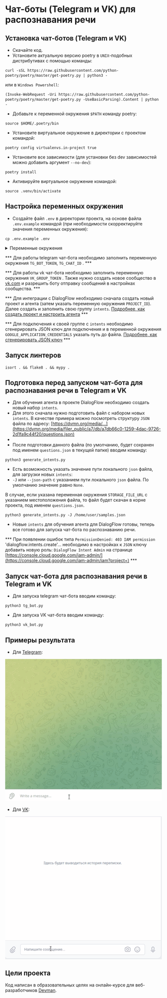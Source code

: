 # Чат-боты (Telegram и VK) для распознавания речи

## Установка чат-ботов (Telegram и VK)

- Скачайте код.
- Установите актуальную версию poetry в `UNIX`-подобных дистрибутивах с помощью команды:
```
curl -sSL https://raw.githubusercontent.com/python-poetry/poetry/master/get-poetry.py | python3 -
```
или в `Windows Powershell`:
```
(Invoke-WebRequest -Uri https://raw.githubusercontent.com/python-poetry/poetry/master/get-poetry.py -UseBasicParsing).Content | python -
```
- Добавьте к переменной окружения `$PATH` команду poetry:
```
source $HOME/.poetry/bin
```
- Установите виртуальное окружение в директории с проектом командой:
```
poetry config virtualenvs.in-project true
```
- Установите все зависимости (для установки без dev зависимостей можно добавить аргумент `--no-dev`):
```
poetry install
```
- Активируйте виртуальное окружение командой: 
```
source .venv/bin/activate
```

## Настройка переменных окружения

- Cоздайте файл `.env` в директории проекта, на основе файла `.env.example` командой 
(при необходимости скорректируйте значения переменных окружения):
```
cp .env.example .env
```
<details>
  <summary>Переменные окружения</summary>
  <pre>
    TG_BOT_TOKEN=
    TG_CHAT_ID=
    VK_GROUP_TOKEN=
    PROJECT_ID=
    GOOGLE_APPLICATION_CREDENTIALS=
    STORAGE_FILE_URL=https://dvmn.org/media/filer_public/a7/db/a7db66c0-1259-4dac-9726-2d1fa9c44f20/questions.json
    LOGGING_LEVEL=ERROR
  </pre>
</details>

*** Для работы telegram чат-бота необходимо заполнить переменную окружения `TG_BOT_TOKEN`, `TG_CHAT_ID` . ***

*** Для работы vk чат-бота необходимо заполнить переменную окружения `VK_GROUP_TOKEN` . Также нужно создать новое сообщество в [vk.com](https://vk.com) и разрешить боту отправку сообщений в настройках сообщества. ***

*** Для интеграции с DialogFlow необходимо сначала создать новый проект и агента (затем указать переменную окружения `PROJECT_ID`). Далее создать и заполнить свою группу `intents`.
[Подробнее, как создать проект и настроить агента](https://cloud.google.com/dialogflow/es/docs/quick/build-agent) ***

*** Для подключения к своей группе с `intents` необходимо сгенерировать JSON ключ для подключения и в переменной окружения `GOOGLE_APPLICATION_CREDENTIALS` указать путь до файла. [Подробнее, как сгенерировать JSON ключ](https://habr.com/ru/post/502688/) ***

## Запуск линтеров

```
isort . && flake8 . && mypy .
```
## Подготовка перед запуском чат-бота для распознавания речи в Telegram и VK
-  Для обучения агента в проекте DialogFlow необходимо создать новый набор `intents`.
-  Для этого сначала нужно подготовить файл с набором новых `intents`. В качестве примера можно посмотреть структуру `JSON` файла по адресу:
[https://dvmn.org/media/...](https://dvmn.org/media/filer_public/a7/db/a7db66c0-1259-4dac-9726-2d1fa9c44f20/questions.json)
- 
- После подготовки данного файла (по умолчанию, будет сохранен под именем `questions.json` в текущей папке) вводим команду:
```
python3 generate_intents.py
```

- Есть возможность указать значение пути локального `json` файла, для загрузки новых `intents`:
- `-J` или `--json-path` c указанием пути локального `json` файла. По умолчанию значение равно `None`.

В случае, если указана переменная окружения `STORAGE_FILE_URL` с указанием местоположения файла, то файл будет скачан в корне проекта, под именем `questions.json`.

```
python3 generate_intents.py -J /home/user/samples.json
```

- Новые `intents` для обучения агента для DialogFlow готовы, теперь все готово для запуска чат-бота по распознаванию речи.

*** При появлении ошибок типа `PermissionDenied: 403 IAM permission` 'dialogflow.intents.create'... необходимо в настройках к `JSON` ключу добавить новую роль: `DialogFlow Intent Admin` на странице [https://console.cloud.google.com/iam-admin/](https://console.cloud.google.com/iam-admin/iam?project=) ***

## Запуск чат-бота для распознавания речи в Telegram и VK

- Для запуска telegram чат-бота вводим команду:
```
python3 tg_bot.py
```

- Для запуска VK чат-бота вводим команду:
```
python3 vk_bot.py
```

## Примеры результата

- Для [Telegram](https://t.me/dialog_flow_dvmn_bot):

![tg_bot](static/tg_bot.gif)

- Для [VK](https://vk.com/club215826439):

![vk_bot](static/vk_bot.gif)

## Цели проекта
Код написан в образовательных целях на онлайн-курсе для веб-разработчиков [Devman](https://dvmn.org).
